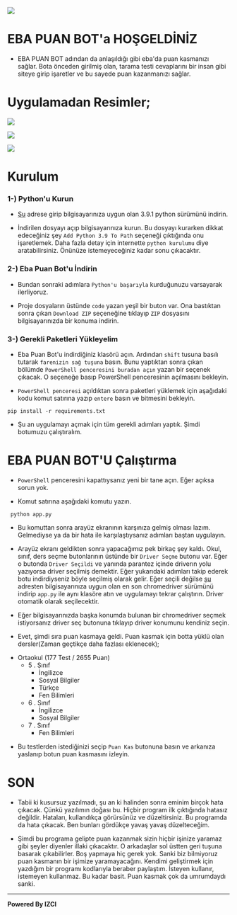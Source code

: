 ![](https://images.bursadabugun.com/haber/2020/03/17/1265871-egitim-bilisim-agi-eba-nedir-5e706a4f39689.jpg)

# EBA PUAN BOT'a HOŞGELDİNİZ
- EBA PUAN BOT adından da anlaşıldığı gibi eba'da puan kasmanızı sağlar. Bota önceden girilmiş olan, tarama testi cevaplarını bir insan gibi siteye girip işaretler ve bu sayede puan kazanmanızı sağlar.

# Uygulamadan Resimler;
![](https://i.imgur.com/UCZnJyV.jpg) 

![](https://i.imgur.com/q47CRfO.jpg)

![](https://i.imgur.com/3SsH7Oi.jpg) 

# Kurulum

### 1-) Python'u Kurun
- [Şu](https://www.python.org/downloads  "Şu") adrese girip bilgisayarınıza uygun olan 3.9.1 python sürümünü indirin.

- İndirilen dosyayı açıp bilgisayarınıza kurun. Bu dosyayı kurarken dikkat edeceğiniz şey `Add Python 3.9 To Path` seçeneği çıktığında onu işaretlemek. Daha fazla detay için internette `python kurulumu` diye aratabilirsiniz. Önünüze istemeyeceğiniz kadar sonu çıkacaktır.

### 2-) Eba Puan Bot'u İndirin
- Bundan sonraki adımlara `Python'u başarıyla` kurduğunuzu varsayarak ilerliyoruz.

- Proje dosyaların üstünde `code` yazan yeşil bir buton var. Ona bastıktan sonra çıkan `Download ZIP` seçeneğine tıklayıp `ZIP` dosyasını bilgisayarınızda bir konuma indirin.

### 3-) Gerekli Paketleri Yükleyelim
- Eba Puan Bot'u indirdiğiniz klasörü açın. Ardından `shift` tusuna basılı tutarak `farenizin sağ tuşuna` basın. Bunu yaptıktan sonra çıkan bölümde `PowerShell penceresini buradan açın` yazan bir seçenek çıkacak. O seçeneğe basıp PowerShell penceresinin açılmasını bekleyin.

- `PowerShell penceresi` açıldıktan sonra paketleri yüklemek için aşağıdaki kodu komut satırına yazıp `entere` basın ve bitmesini bekleyin.
```
pip install -r requirements.txt
```

- Şu an uygulamayı açmak için tüm gerekli adımları yaptık. Şimdi botumuzu çalıştıralım.

# EBA PUAN BOT'U Çalıştırma

- `PowerShell` penceresini kapattıysanız yeni bir tane açın. Eğer açıksa sorun yok.

- Komut satırına aşağıdaki komutu yazın.
```
 python app.py
``` 

- Bu komuttan sonra arayüz ekranının karşınıza gelmiş olması lazım. Gelmediyse ya da bir hata ile karşılaştıysanız adımları baştan uygulayın. 

- Arayüz ekranı geldikten sonra yapacağımız pek birkaç şey kaldı. Okul, sınıf, ders seçme butonlarının üstünde bir `Driver Seçme` butonu var. Eğer o butonda `Driver Seçildi` ve yanında parantez içinde driverın yolu yazıyorsa driver seçilmiş demektir. Eğer yukarıdaki adımları takip ederek botu indirdiyseniz böyle seçilmiş olarak gelir. Eğer seçili değilse [şu](https://chromedriver.chromium.org/downloads "şu") adresten bilgisayarınıza uygun olan en son chromedriver sürümünü indirip `app.py` ile aynı klasöre atın ve uygulamayı tekrar çalıştırın. Driver otomatik olarak seçilecektir. 
- Eğer bilgisayarınızda başka konumda bulunan bir chromedriver seçmek istiyorsanız driver seç butonuna tıklayıp driver konumunu kendiniz seçin.

- Evet, şimdi sıra puan kasmaya geldi. Puan kasmak için botta yüklü olan dersler(Zaman geçtikçe daha fazlası eklenecek);
+ Ortaokul (177 Test / 2655 Puan)
    + 5 . Sınıf
        + İngilizce
        + Sosyal Bilgiler
        + Türkçe
        + Fen Bilimleri
    + 6 . Sınıf 
        + İngilizce
        + Sosyal Bilgiler
    + 7 . Sınıf
        + Fen Bilimleri

- Bu testlerden istediğinizi seçip `Puan Kas` butonuna basın ve arkanıza yaslanıp botun puan kasmasını izleyin.

# SON

- Tabii ki kusursuz yazılmadı, şu an ki halinden sonra eminim birçok hata çıkacak. Çünkü yazılımın doğası bu. Hiçbir program ilk çıktığında hatasız değildir. Hataları, kullandıkça görürsünüz ve düzeltirsiniz. Bu programda da hata çıkacak. Ben bunları gördükçe yavaş yavaş düzelteceğim.

- Şimdi bu programa gelipte puan kazanmak sizin hiçbir işinize yaramaz gibi şeyler diyenler illaki çıkacaktır. O arkadaşlar sol üstten geri tuşuna basarak çıkabilirler. Boş yapmaya hiç gerek yok. Sanki biz bilmiyoruz puan kasmanın bir işimize yaramayacağını. Kendimi geliştirmek için yazdığım bir programı kodlarıyla beraber paylaştım. İsteyen kullanır, istemeyen kullanmaz. Bu kadar basit. Puan kasmak çok da umrumdaydı sanki.


------------


**Powered By IZCI**




